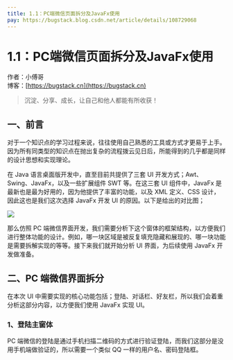 ```yaml
---
title: 1.1：PC端微信页面拆分及JavaFx使用
pay: https://bugstack.blog.csdn.net/article/details/108729068
---
```


# 1.1：PC端微信页面拆分及JavaFx使用

作者：小傅哥
<br/>博客：[https://bugstack.cn](https://bugstack.cn)

>沉淀、分享、成长，让自己和他人都能有所收获！

## 一、前言

对于一个知识点的学习过程来说，往往使用自己熟悉的工具或方式才更易于上手。因为所有同类型的知识点在抛出复杂的流程拨云见日后，所能得到的几乎都是同样的设计思想和实现理论。

在 Java 语言桌面版开发中，直至目前共提供了三套 UI 开发方式；Awt、Swing、JavaFx，以及一些扩展组件 SWT 等。在这三套 UI 组件中，JavaFx 是最新也是最为好用的，因为他提供了丰富的功能，以及 XML 定义、CSS 设计，因此这也是我们这次选择 JavaFx 开发 UI 的原因。以下是给出的对比图；

![](/images/article/project/im/project-im-1.1-01.png)

那么仿照 PC 端微信界面开发，我们需要分析下这个窗体的框架结构，以方便我们进行整体功能的设计。例如，哪一块区域是被反复填充隐藏和展现的、哪一块功能是需要拆解实现的等等。接下来我们就开始分析 UI 界面，为后续使用 JavaFx 开发做准备。


## 二、PC 端微信界面拆分

在本次 UI 中需要实现的核心功能包括；登陆、对话栏、好友栏，所以我们会着重分析这部分内容，以方便我们使用 JavaFx 实现 UI。

### 1、登陆主窗体

PC 端微信的登陆是通过手机扫描二维码的方式进行验证登陆，而我们这部分是没用手机端做验证的，所以需要一个类似 QQ 一样的用户名、密码登陆框。

